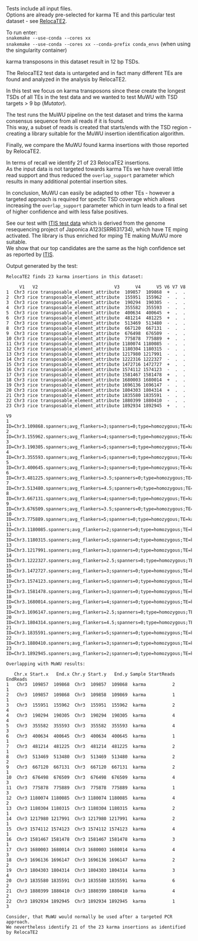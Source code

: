 Tests include all input files.  
Options are already pre-selected for karma TE and this particular test dataset - see [RelocaTE2](https://github.com/JinfengChen/RelocaTE2).  

To run enter:  
`snakemake --use-conda --cores xx`  
`snakemake --use-conda --cores xx --conda-prefix conda_envs` (when using the singularity container)  

karma transposons in this dataset result in 12 bp TSDs.  

The RelocaTE2 test data is untargeted and in fact many different TEs are found and analyzed in the analysis by RelocaTE2.  

In this test we focus on karma transposons since these create the longest TSDs of all TEs in the test data and we wanted to test MuWU with TSD targets > 9 bp (*Mutator*).  

The test runs the MuWU pipeline on the test dataset and trims the karma consensus sequence from all reads if it is found.  
This way, a subset of reads is created that starts/ends with the TSD region - creating a library suitable for the MuWU insertion identification algorithm.  

Finally, we compare the MuWU found karma insertions with those reported by RelocaTE2.

In terms of recall we identify 21 of 23 RelocaTE2 insertions.  
As the input data is not targeted towards karma TEs we have overall little read support and thus reduced the `overlap_support` parameter which results in many additional potential insertion sites.  

In conclusion, MuWU can easily be adapted to other TEs - however a targeted approach is required for specfic TSD coverage which allows increasing the `overlap_support` parameter which in turn leads to a final set of higher confidence and with less false positives.

See our test with [ITIS test data](https://github.com/tgstoecker/MuWU/tree/master/tests/MuWU_ITIS_test_with_mping_TE) which is derived from the genome resequencing project of Japonica A123(SRR631734), which have TE mping activated. The library is thus enriched for mping TE making MuWU more suitable.  
We show that our top candidates are the same as the high confidence set as reported by [ITIS](https://github.com/Chuan-Jiang/ITIS).  

Output generated by the test:

```
RelocaTE2 finds 23 karma insertions in this dataset:

     V1   V2                             V3      V4      V5 V6 V7 V8
1  Chr3 rice transposable_element_attribute  109857  109868  +  .  . 
2  Chr3 rice transposable_element_attribute  155951  155962  -  .  .
3  Chr3 rice transposable_element_attribute  190294  190305  -  .  .
4  Chr3 rice transposable_element_attribute  355582  355593  -  .  .
5  Chr3 rice transposable_element_attribute  400634  400645  +  .  .
6  Chr3 rice transposable_element_attribute  481214  481225  +  .  .
7  Chr3 rice transposable_element_attribute  513469  513480  -  .  .
8  Chr3 rice transposable_element_attribute  667120  667131  -  .  .
9  Chr3 rice transposable_element_attribute  676498  676509  -  .  .
10 Chr3 rice transposable_element_attribute  775878  775889  +  .  .
11 Chr3 rice transposable_element_attribute 1180074 1180085  -  .  .
12 Chr3 rice transposable_element_attribute 1180304 1180315  -  .  .
13 Chr3 rice transposable_element_attribute 1217980 1217991  -  .  .
14 Chr3 rice transposable_element_attribute 1222316 1222327  -  .  .
15 Chr3 rice transposable_element_attribute 1472716 1472727  +  .  .
16 Chr3 rice transposable_element_attribute 1574112 1574123  -  .  .
17 Chr3 rice transposable_element_attribute 1581467 1581478  +  .  .
18 Chr3 rice transposable_element_attribute 1680003 1680014  +  .  .
19 Chr3 rice transposable_element_attribute 1696136 1696147  -  .  .
20 Chr3 rice transposable_element_attribute 1804303 1804314  +  .  .
21 Chr3 rice transposable_element_attribute 1835580 1835591  -  .  .
22 Chr3 rice transposable_element_attribute 1880399 1880410  -  .  .
23 Chr3 rice transposable_element_attribute 1892934 1892945  +  .  .
                                                                                                    V9
1          ID=Chr3.109868.spanners;avg_flankers=3;spanners=0;type=homozygous;TE=karma;TSD=AGTATACATGGT
2    ID=Chr3.155962.spanners;avg_flankers=4;spanners=0;type=homozygous;TE=karma/RIRE3;TSD=CTTTTTCTGCTA
3          ID=Chr3.190305.spanners;avg_flankers=5;spanners=0;type=homozygous;TE=karma;TSD=TGACTTTTTAAA
4          ID=Chr3.355593.spanners;avg_flankers=5;spanners=0;type=homozygous;TE=karma;TSD=TCGATCGCCTCC
5          ID=Chr3.400645.spanners;avg_flankers=3;spanners=0;type=homozygous;TE=karma;TSD=TTTCTCTAATTC
6        ID=Chr3.481225.spanners;avg_flankers=3.5;spanners=0;type=homozygous;TE=karma;TSD=TTAAACTGAGGG
7        ID=Chr3.513480.spanners;avg_flankers=4.5;spanners=0;type=homozygous;TE=karma;TSD=TCACGAAACAAT
8          ID=Chr3.667131.spanners;avg_flankers=4;spanners=0;type=homozygous;TE=karma;TSD=TGATATTTGCAA
9        ID=Chr3.676509.spanners;avg_flankers=3.5;spanners=0;type=homozygous;TE=karma;TSD=GGGACTTAAAAG
10         ID=Chr3.775889.spanners;avg_flankers=5;spanners=0;type=homozygous;TE=karma;TSD=CCCAGACCTGTG
11        ID=Chr3.1180085.spanners;avg_flankers=2;spanners=0;type=homozygous;TE=karma;TSD=AAGGCCGTGGCG
12        ID=Chr3.1180315.spanners;avg_flankers=5;spanners=0;type=homozygous;TE=karma;TSD=GTAATCAGCTAG
13        ID=Chr3.1217991.spanners;avg_flankers=3;spanners=0;type=homozygous;TE=karma;TSD=CCCCAGAATATT
14      ID=Chr3.1222327.spanners;avg_flankers=2.5;spanners=0;type=homozygous;TE=karma;TSD=TCAGTCATTGGT
15        ID=Chr3.1472727.spanners;avg_flankers=3;spanners=0;type=homozygous;TE=karma;TSD=CATCGAGAGGGT
16 ID=Chr3.1574123.spanners;avg_flankers=5;spanners=0;type=homozygous;TE=karma/Retro1;TSD=TTATTTTCATTA
17        ID=Chr3.1581478.spanners;avg_flankers=3;spanners=0;type=homozygous;TE=karma;TSD=CTCGGTCGGTAT
18        ID=Chr3.1680014.spanners;avg_flankers=4;spanners=0;type=homozygous;TE=karma;TSD=TGGTCCCGGTGG
19      ID=Chr3.1696147.spanners;avg_flankers=2.5;spanners=0;type=homozygous;TE=karma;TSD=GGGCAGAAATGG
20      ID=Chr3.1804314.spanners;avg_flankers=4.5;spanners=0;type=homozygous;TE=karma;TSD=GCATGGGGTTCT
21        ID=Chr3.1835591.spanners;avg_flankers=5;spanners=0;type=homozygous;TE=karma;TSD=TAGGTCTGCCAT
22        ID=Chr3.1880410.spanners;avg_flankers=3;spanners=0;type=homozygous;TE=karma;TSD=GGGCCAGCCGCA
23        ID=Chr3.1892945.spanners;avg_flankers=2;spanners=0;type=homozygous;TE=karma;TSD=GATGTGGTGCAG

Overlapping with MuWU results:

   Chr.x Start.x   End.x Chr.y Start.y   End.y Sample StartReads EndReads
1   Chr3  109857  109868  Chr3  109857  109868  karma          2        1
2   Chr3  109857  109868  Chr3  109858  109869  karma          1        1
3   Chr3  155951  155962  Chr3  155951  155962  karma          2        4
4   Chr3  190294  190305  Chr3  190294  190305  karma          4        4
5   Chr3  355582  355593  Chr3  355582  355593  karma          4        3
6   Chr3  400634  400645  Chr3  400634  400645  karma          1        1
7   Chr3  481214  481225  Chr3  481214  481225  karma          2        1
8   Chr3  513469  513480  Chr3  513469  513480  karma          2        2
9   Chr3  667120  667131  Chr3  667120  667131  karma          2        1
10  Chr3  676498  676509  Chr3  676498  676509  karma          4        3
11  Chr3  775878  775889  Chr3  775878  775889  karma          1        3
12  Chr3 1180074 1180085  Chr3 1180074 1180085  karma          4        2
13  Chr3 1180304 1180315  Chr3 1180304 1180315  karma          2        1
14  Chr3 1217980 1217991  Chr3 1217980 1217991  karma          2        1
15  Chr3 1574112 1574123  Chr3 1574112 1574123  karma          4        1
16  Chr3 1581467 1581478  Chr3 1581467 1581478  karma          3        1
17  Chr3 1680003 1680014  Chr3 1680003 1680014  karma          4        3
18  Chr3 1696136 1696147  Chr3 1696136 1696147  karma          2        2
19  Chr3 1804303 1804314  Chr3 1804303 1804314  karma          3        4
20  Chr3 1835580 1835591  Chr3 1835580 1835591  karma          6        2
21  Chr3 1880399 1880410  Chr3 1880399 1880410  karma          4        2
22  Chr3 1892934 1892945  Chr3 1892934 1892945  karma          1        3

Consider, that MuWU would normally be used after a targeted PCR approach.
We nevertheless identify 21 of the 23 karma insertions as identified by RelocaTE2
```
